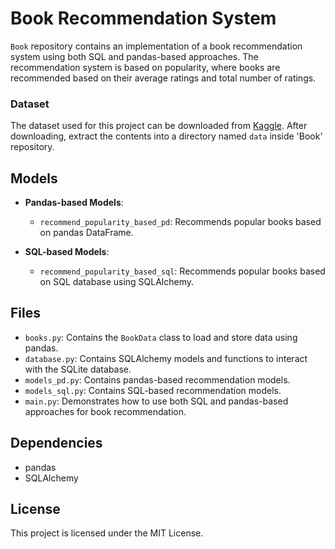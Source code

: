 # Book Recommendation System

`Book` repository contains an implementation of a book recommendation system using both SQL and pandas-based approaches. The recommendation system is based on popularity, where books are recommended based on their average ratings and total number of ratings.

### Dataset
The dataset used for this project can be downloaded from [Kaggle](https://www.kaggle.com/datasets/arashnic/book-recommendation-dataset?resource=download). After downloading, extract the contents into a directory named `data` inside 'Book' repository.

## Models

- **Pandas-based Models**:
  - `recommend_popularity_based_pd`: Recommends popular books based on pandas DataFrame.

- **SQL-based Models**:
  - `recommend_popularity_based_sql`: Recommends popular books based on SQL database using SQLAlchemy.

## Files

- `books.py`: Contains the `BookData` class to load and store data using pandas.
- `database.py`: Contains SQLAlchemy models and functions to interact with the SQLite database.
- `models_pd.py`: Contains pandas-based recommendation models.
- `models_sql.py`: Contains SQL-based recommendation models.
- `main.py`: Demonstrates how to use both SQL and pandas-based approaches for book recommendation.

## Dependencies

- pandas
- SQLAlchemy

## License

This project is licensed under the MIT License.
